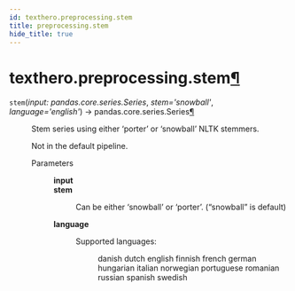 ```yaml
---
id: texthero.preprocessing.stem
title: preprocessing.stem
hide_title: true
---
```


<div>
<div class="section" id="texthero-preprocessing-stem">
<h1>texthero.preprocessing.stem<a class="headerlink" href="#texthero-preprocessing-stem" title="Permalink to this headline">¶</a></h1>
<dl class="py function">
<dt id="texthero.preprocessing.stem">
<code class="sig-name descname">stem</code><span class="sig-paren">(</span><em class="sig-param"><span class="n">input</span><span class="p">:</span> <span class="n">pandas.core.series.Series</span></em>, <em class="sig-param"><span class="n">stem</span><span class="o">=</span><span class="default_value">'snowball'</span></em>, <em class="sig-param"><span class="n">language</span><span class="o">=</span><span class="default_value">'english'</span></em><span class="sig-paren">)</span> → pandas.core.series.Series<a class="headerlink" href="#texthero.preprocessing.stem" title="Permalink to this definition">¶</a></dt>
<dd><p>Stem series using either ‘porter’ or ‘snowball’ NLTK stemmers.</p>
<p>Not in the default pipeline.</p>
<dl class="field-list simple">
<dt class="field-odd">Parameters</dt>
<dd class="field-odd"><dl class="simple">
<dt><strong>input</strong></dt><dd></dd>
<dt><strong>stem</strong></dt><dd><p>Can be either ‘snowball’ or ‘porter’. (“snowball” is default)</p>
</dd>
<dt><strong>language</strong></dt><dd><dl class="simple">
<dt>Supported languages: </dt><dd><p>danish dutch english finnish french german hungarian italian 
norwegian portuguese romanian russian spanish swedish</p>
</dd>
</dl>
</dd>
</dl>
</dd>
</dl>
</dd></dl>
</div>
</div>